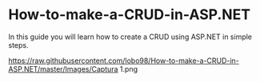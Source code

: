 # How-to-make-a-CRUD-in-ASP.NET
In this guide you will learn how to create a CRUD using ASP.NET in simple steps.

https://raw.githubusercontent.com/lobo98/How-to-make-a-CRUD-in-ASP.NET/master/Images/Captura 1.png
